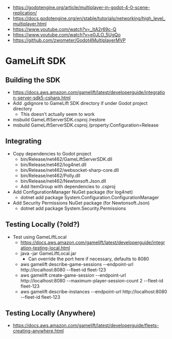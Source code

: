 * https://godotengine.org/article/multiplayer-in-godot-4-0-scene-replication/
* https://docs.godotengine.org/en/stable/tutorials/networking/high_level_multiplayer.html
* https://www.youtube.com/watch?v=_ItA2r69c-Q
* https://www.youtube.com/watch?v=e0JLO_5UgQo
* https://github.com/zwometer/Godot4MultiplayerMVP

# GameLift SDK

## Building the SDK

* https://docs.aws.amazon.com/gamelift/latest/developerguide/integration-server-sdk5-csharp.html
* Add .gdignore to GameLift SDK directory if under Godot project directory
  * This doesn't actually seem to work
* msbuild GameLiftServerSDK.csproj /restore
* msbuild GameLiftServerSDK.csproj /property:Configuration=Release

## Integrating

* Copy dependencies to Godot project
  * bin/Release/net462/GameLiftServerSDK.dll
  * bin/Release/net462/log4net.dll
  * bin/Release/net462/websocket-sharp-core.dll
  * bin/Release/net462/Polly.dll
  * bin/Release/net462/Newtonsoft.Json.dll
  * Add ItemGroup with dependencies to .csproj
* Add ConfigurationManager NuGet package (for log4net)
  * dotnet add package System.Configuration.ConfigurationManager
* Add Security Permissions NuGet package (for Newtonsoft.Json)
  * dotnet add package System.Security.Permissions

## Testing Locally (?old?)

* Test using GameLiftLocal
  * https://docs.aws.amazon.com/gamelift/latest/developerguide/integration-testing-local.html
  * java -jar GameLiftLocal.jar
    * Can override the port here if necessary, defaults to 8080
  * aws gamelift describe-game-sessions --endpoint-url http://localhost:8080 --fleet-id fleet-123
  * aws gamelift create-game-session --endpoint-url http://localhost:8080 --maximum-player-session-count 2 --fleet-id fleet-123
  * aws gamelift describe-instances --endpoint-url http://localhost:8080 --fleet-id fleet-123

## Testing Locally (Anywhere)

* https://docs.aws.amazon.com/gamelift/latest/developerguide/fleets-creating-anywhere.html
